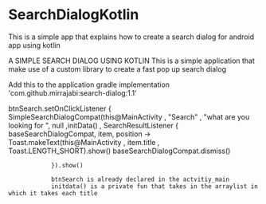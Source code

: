 # SearchDialogKotlin
This is a simple app that explains how to create a search dialog for android app using kotlin

<H> A SIMPLE SEARCH DIALOG USING KOTLIN </H>
This is a simple application that make use of a custom library to create a fast pop up search dialog
  
  Add this to the application gradle
  implementation 'com.github.mirrajabi:search-dialog:1.1'
  
  btnSearch.setOnClickListener {
            SimpleSearchDialogCompat(this@MainActivity , "Search" , "what are you looking for ", null ,initData()
            , SearchResultListener { baseSearchDialogCompat, item, position ->
                    Toast.makeText(this@MainActivity , item.title , Toast.LENGTH_SHORT).show()
                    baseSearchDialogCompat.dismiss()

                }).show()
                
                btnSearch is already declared in the actvitiy_main
                initdata() is a private fun that takes in the arraylist in which it takes each title
